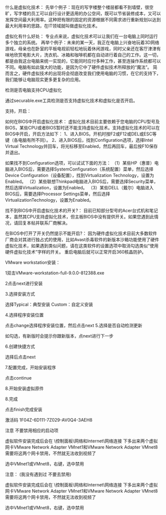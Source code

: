 
什么是虚拟化技术： 
先举个例子：现在的写字楼整个楼层都看不到墙壁，很空旷，写字楼的员工可以自行设计更适用的办公空间，既可以节省装修成本，又可以发挥空间最大利用率。这种把有限的固定的资源根据不同需求进行重新规划以达到最大利用率的思路，在IT领域就叫做虚拟化技术。

虚拟化有什么好处： 
专业点来说，虚拟化技术可以让我们在一台电脑上同时运行多个独立的系统。 
再举个例子：未来的某一天，我正在电脑上兴奋地玩着3D网络游戏，母亲也在卧室的平板电视前轻松地玩着休闲游戏，同时父亲还在客厅津津有味地欣赏电影大片，洗衣机、冰箱和咖啡机都在自动进行着自己的工作。这一切，都是由我这台电脑来统一实现的，它能同时应付多种工作，甚至连操作系统都可以不同。电脑有如此强大的功能，是因为它中了硬件虚拟技术所释放的“魔法”。 
简而言之，硬件虚拟技术的出现将会彻底改变我们使用电脑的习惯，在它的支持下，我们能够让电脑现实更多更复杂的应用。

检测是否电脑支持CPU虚拟化

通过securable.exe工具检测是否支持虚拟化技术和虚拟化是否开启。

支持，开启：

如何在BIOS中开启虚拟化技术： 
虚拟化技术目前主要依赖于您电脑的CPU型号及BIOS，某些CPU或者BIOS暂时还不能支持虚拟化技术。支持虚拟化技术的可以在BIOS中开启，开启方法如下： 
1、进入BIOS。开机时按F2或F12或DEL或ESC等键（各电脑有所不同）。 
2、进入BIOS后，找到Configuration选项，选择Intel Virtual Technology并回车，将光标移至Enabled，然后再回车，最后按F10保存并退出。

如果找不到Configuration选项，可以试试下面的方法： 
（1）某些HP（惠普）电脑进入BIOS后，需要选择SystemConfiguration（系统配置）菜单，然后选择Device Configuration（设备配置），找到Virtualization Technology，设置为Enabled。 
（2）某些联想Thinkpad电脑进入BIOS后，需要选择Security菜单，然后选择Virtualization，设置为Enabled。 
（3）某些DELL（戴尔）电脑进入BIOS后，需要选择Processor Settings菜单，然后选择VirtualizationTechnology，设置为Enabled。

找不到BIOS中开启虚拟化技术的开关?： 
目前已知部分型号的Acer台式机和笔记本，虽然其CPU支持虚拟化技术，但主板BIOS中没有提供开关。如果您遇到此情况，请回复本帖并联系厂商解决。

在BIOS中打开了开关仍然提示不能开启?： 
因为硬件虚拟化技术目前大多数软件厂商会对其进行独占式的使用，比如Avast杀毒软件的新版本沙箱功能使用了硬件虚拟化技术，如果遇到类似问题，请在这类软件的设置选项中取消勾选类似“使用硬件虚拟化技术”字样的开关。 重启电脑后就可以正常开启360核晶防护。

VMware workstation安装：

1双击VMware-workstation-full-9.0.0-812388.exe

2点击next进行安装

3.选择安装方式

选择Typical：典型安装 
Custom：自定义安装

4.选择程序安装位置

点击change选择程序安装位置，然后点击next 
5.选择是否自动检测更新

如勾选，有新版时会提示你跟新版本，点next进行下一步

6.创建快捷方式

选择后点击next

7.配置完成，开始安装程序

点击continue

8.开始安装虚拟原件

8.完成

点击finish完成安装

激活码 
1F04Z-6D111-7Z029-AV0Q4-3AEH8

注意 
不要禁用相应的启动项

虚拟软件安装完成后会在 \控制面板\网络和Internet\网络连接 下多出来两个虚拟网卡VMware Network Adapter VMnet1和VMware Network Adapter VMnet8 
需要将这两个网卡禁用，不然就无法收到视频了

选中VMnet1或VMnet8，右键，选中禁用

注意： (我没有遇到过 不要去禁用)

虚拟软件安装完成后会在 \控制面板\网络和Internet\网络连接 下多出来两个虚拟网卡VMware Network Adapter VMnet1和VMware Network Adapter VMnet8 
需要将这两个网卡禁用，不然就无法收到视频了

选中VMnet1或VMnet8，右键，选中禁用